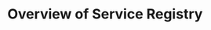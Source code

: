 # Overview of Service Registry

<!-- Add ToC link to sit among other components when this doc has all the necessary content -->